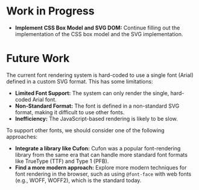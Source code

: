 # Work in Progress

*   **Implement CSS Box Model and SVG DOM:** Continue filling out the implementation of the CSS box model and the SVG implementation.

# Future Work

The current font rendering system is hard-coded to use a single font (Arial) defined in a custom SVG format. This has some limitations:
*   **Limited Font Support:** The system can only render the single, hard-coded Arial font.
*   **Non-Standard Format:** The font is defined in a non-standard SVG format, making it difficult to use other fonts.
*   **Inefficiency:** The JavaScript-based rendering is likely to be slow.

To support other fonts, we should consider one of the following approaches:
*   **Integrate a library like Cufon:** Cufon was a popular font-rendering library from the same era that can handle more standard font formats like TrueType (TTF) and Type 1 (PFB).
*   **Find a more modern approach:** Explore more modern techniques for font rendering in the browser, such as using `@font-face` with web fonts (e.g., WOFF, WOFF2), which is the standard today.
